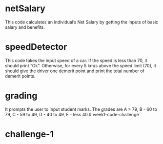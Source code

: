 # netSalary
   This code calculates an individual’s Net Salary by getting the inputs of basic salary and benefits. 
# speedDetector
  This code takes the input speed of a car. If the speed is less than 70, it should print “Ok”. Otherwise, for every 5 km/s above the speed limit (70), it should give the driver one demerit point and print the total number of demerit points.
# grading
  It prompts the user to input student marks. 
  The grades are A > 79, B - 60 to 79, C -  59 to 49, D - 40 to 49, E - less 40.# week1-code-challenge
# challenge-1
